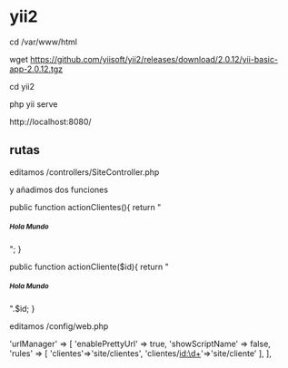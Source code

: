 # yii2

cd /var/www/html

wget https://github.com/yiisoft/yii2/releases/download/2.0.12/yii-basic-app-2.0.12.tgz

cd yii2

php yii serve

http://localhost:8080/

## rutas

editamos /controllers/SiteController.php

y añadimos dos funciones

public function actionClientes(){
  return "<h5> <small>Hola Mundo</small></h5>";
}

public function actionCliente($id){
  return "<h5> <small>Hola Mundo</small></h5>".$id;
}

editamos /config/web.php

'urlManager' => [
    'enablePrettyUrl' => true,
    'showScriptName' => false,
    'rules' => [
      'clientes'=>'site/clientes',
      'clientes/<id:\d+>'=>'site/cliente'
    ],
],
